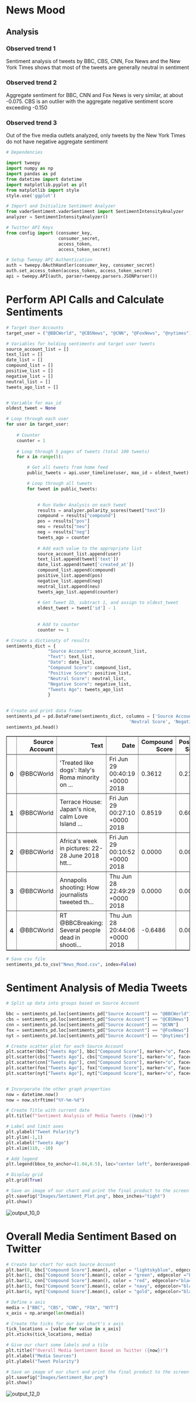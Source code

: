 
# News Mood

## Analysis

### Observed trend 1
Sentiment analysis of tweets by BBC, CBS, CNN, Fox News and the New York Times shows that most of the tweets are generally neutral in sentiment

### Observed trend 2
Aggregate sentiment for BBC, CNN and Fox News is very similar, at about -0.075. CBS is an outlier with the aggregate negative sentiment score exceeding -0.150 

### Observed trend 3
Out of the five media outlets analyzed, only tweets by the New York Times do not have negative aggregate sentiment


```python
# Dependencies

import tweepy
import numpy as np
import pandas as pd
from datetime import datetime
import matplotlib.pyplot as plt
from matplotlib import style
style.use('ggplot')

# Import and Initialize Sentiment Analyzer
from vaderSentiment.vaderSentiment import SentimentIntensityAnalyzer
analyzer = SentimentIntensityAnalyzer()

# Twitter API Keys
from config import (consumer_key, 
                    consumer_secret, 
                    access_token, 
                    access_token_secret)

# Setup Tweepy API Authentication
auth = tweepy.OAuthHandler(consumer_key, consumer_secret)
auth.set_access_token(access_token, access_token_secret)
api = tweepy.API(auth, parser=tweepy.parsers.JSONParser())
```

# Perform API Calls and Calculate Sentiments


```python
# Target User Accounts
target_user = ("@BBCWorld", "@CBSNews", "@CNN", "@FoxNews", "@nytimes")

# Variables for holding sentiments and target user tweets
source_account_list = []
text_list = []
date_list = []
compound_list = []
positive_list = []
negative_list = []
neutral_list = []
tweets_ago_list = []


# Variable for max_id
oldest_tweet = None

# Loop through each user
for user in target_user:
    
    # Counter
    counter = 1
    
    # Loop through 5 pages of tweets (total 100 tweets)
    for x in range(5):

        # Get all tweets from home feed
        public_tweets = api.user_timeline(user, max_id = oldest_tweet)

        # Loop through all tweets 
        for tweet in public_tweets:

            
            # Run Vader Analysis on each tweet
            results = analyzer.polarity_scores(tweet["text"])
            compound = results["compound"]
            pos = results["pos"]
            neu = results["neu"]
            neg = results["neg"]
            tweets_ago = counter
            
            # Add each value to the appropriate list
            source_account_list.append(user)
            text_list.append(tweet['text'])
            date_list.append(tweet['created_at'])
            compound_list.append(compound)
            positive_list.append(pos)
            negative_list.append(neg)
            neutral_list.append(neu)
            tweets_ago_list.append(counter)
        
            # Get Tweet ID, subtract 1, and assign to oldest_tweet
            oldest_tweet = tweet['id'] - 1
            
            
            # Add to counter 
            counter += 1
```


```python
# Create a dictionaty of results
sentiments_dict = {
                "Source Account": source_account_list,
                "Text": text_list,
                "Date": date_list,
                "Compound Score": compound_list,
                "Positive Score": positive_list,
                "Neutral Score": neutral_list,
                "Negative Score": negative_list,
                "Tweets Ago": tweets_ago_list
                }
        

# Create and print data frame
sentiments_pd = pd.DataFrame(sentiments_dict, columns = ['Source Account', 'Text', 'Date', 'Compound Score', 'Positive Score',
                                               'Neutral Score', 'Negative Score', 'Tweets Ago'])
sentiments_pd.head()
```




<div>
<style scoped>
    .dataframe tbody tr th:only-of-type {
        vertical-align: middle;
    }

    .dataframe tbody tr th {
        vertical-align: top;
    }

    .dataframe thead th {
        text-align: right;
    }
</style>
<table border="1" class="dataframe">
  <thead>
    <tr style="text-align: right;">
      <th></th>
      <th>Source Account</th>
      <th>Text</th>
      <th>Date</th>
      <th>Compound Score</th>
      <th>Positive Score</th>
      <th>Neutral Score</th>
      <th>Negative Score</th>
      <th>Tweets Ago</th>
    </tr>
  </thead>
  <tbody>
    <tr>
      <th>0</th>
      <td>@BBCWorld</td>
      <td>'Treated like dogs': Italy's Roma minority on ...</td>
      <td>Fri Jun 29 00:40:19 +0000 2018</td>
      <td>0.3612</td>
      <td>0.217</td>
      <td>0.783</td>
      <td>0.000</td>
      <td>1</td>
    </tr>
    <tr>
      <th>1</th>
      <td>@BBCWorld</td>
      <td>Terrace House: Japan's nice, calm Love Island ...</td>
      <td>Fri Jun 29 00:27:10 +0000 2018</td>
      <td>0.8519</td>
      <td>0.608</td>
      <td>0.392</td>
      <td>0.000</td>
      <td>2</td>
    </tr>
    <tr>
      <th>2</th>
      <td>@BBCWorld</td>
      <td>Africa's week in pictures: 22-28 June 2018 htt...</td>
      <td>Fri Jun 29 00:10:52 +0000 2018</td>
      <td>0.0000</td>
      <td>0.000</td>
      <td>1.000</td>
      <td>0.000</td>
      <td>3</td>
    </tr>
    <tr>
      <th>3</th>
      <td>@BBCWorld</td>
      <td>Annapolis shooting: How journalists tweeted th...</td>
      <td>Thu Jun 28 22:49:29 +0000 2018</td>
      <td>0.0000</td>
      <td>0.000</td>
      <td>1.000</td>
      <td>0.000</td>
      <td>4</td>
    </tr>
    <tr>
      <th>4</th>
      <td>@BBCWorld</td>
      <td>RT @BBCBreaking: Several people dead in shooti...</td>
      <td>Thu Jun 28 20:44:06 +0000 2018</td>
      <td>-0.6486</td>
      <td>0.000</td>
      <td>0.815</td>
      <td>0.185</td>
      <td>5</td>
    </tr>
  </tbody>
</table>
</div>




```python
# Save csv file
sentiments_pd.to_csv("News_Mood.csv", index=False)
```

# Sentiment Analysis of Media Tweets


```python
# Split up data into groups based on Source Account

bbc = sentiments_pd.loc[sentiments_pd["Source Account"] == "@BBCWorld"]
cbs = sentiments_pd.loc[sentiments_pd["Source Account"] == "@CBSNews"]
cnn = sentiments_pd.loc[sentiments_pd["Source Account"] == "@CNN"]
fox = sentiments_pd.loc[sentiments_pd["Source Account"] == "@FoxNews"]
nyt = sentiments_pd.loc[sentiments_pd["Source Account"] == "@nytimes"]

```


```python
# Create scatter plot for each Source Account
plt.scatter(bbc["Tweets Ago"], bbc["Compound Score"], marker="o", facecolor = "lightskyblue", edgecolors="black", label = "BBC", alpha = 0.5)
plt.scatter(cbs["Tweets Ago"], cbs["Compound Score"], marker="o", facecolor = "green", edgecolors ="black", label = "CBS", alpha = 0.5)
plt.scatter(cnn["Tweets Ago"], cnn["Compound Score"], marker="o", facecolor = "red", edgecolors = "black", label = "CNN", alpha = 0.5)
plt.scatter(fox["Tweets Ago"], fox["Compound Score"], marker="o", facecolor = "navy", edgecolors = "black", label = "FOX", alpha = 0.5)
plt.scatter(nyt["Tweets Ago"], nyt["Compound Score"], marker="o", facecolor = "gold", edgecolors = "black", label = "NYT", alpha = 0.5)


# Incorporate the other graph properties
now = datetime.now()
now = now.strftime("%Y-%m-%d")

# Create Title with current date
plt.title(f"Sentiment Analysis of Media Tweets ({now})")

# Label and limit axes
plt.ylabel("Tweet Polarity")
plt.ylim(-1,1)
plt.xlabel("Tweets Ago")
plt.xlim(110, -10)

# Add legend
plt.legend(bbox_to_anchor=(1.04,0.5), loc="center left", borderaxespad=0, title="Media Sources")

# Display grid
plt.grid(True)

# Save an image of our chart and print the final product to the screen
plt.savefig("Images/Sentiment_Plot.png", bbox_inches="tight")
plt.show()

```


![output_10_0](https://user-images.githubusercontent.com/37307811/42093170-65d1f404-7b79-11e8-9e9b-1f57d0575753.png)


# Overall Media Sentiment Based on Twitter


```python
# Create bar chart for each Source Account
plt.bar(0, bbc["Compound Score"].mean(), color = "lightskyblue", edgecolor="black", width=1)
plt.bar(1, cbs["Compound Score"].mean(), color = "green", edgecolor ="black", width=1)
plt.bar(2, cnn["Compound Score"].mean(), color = "red", edgecolor="black", width=1)
plt.bar(3, fox["Compound Score"].mean(), color = "navy", edgecolor="black", width=1)
plt.bar(4, nyt["Compound Score"].mean(), color = "gold", edgecolor="black", width=1)

# Define x axis
media = ["BBC", "CBS", "CNN", "FOX", "NYT"]
x_axis = np.arange(len(media))

# Create the ticks for our bar chart's x axis
tick_locations = [value for value in x_axis]
plt.xticks(tick_locations, media)

# Give our chart some labels and a tile
plt.title(f"Overall Media Sentiment Based on Twitter ({now})")
plt.xlabel("Media Sources")
plt.ylabel("Tweet Polarity")

# Save an image of our chart and print the final product to the screen
plt.savefig("Images/Sentiment_Bar.png")
plt.show()
```


![output_12_0](https://user-images.githubusercontent.com/37307811/42093178-6c4610e0-7b79-11e8-8990-23e45ae246b2.png)
